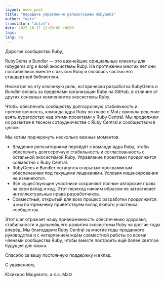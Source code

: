 ```yaml
---
layout: news_post
title: "Передача управления репозиторием RubyGems"
author: "matz"
translator: "ablzh":
date: 2025-10-17 12:00:00 +0000
tags:
lang: ru
---
```


Дорогое сообщество Ruby,

RubyGems и Bundler — это важнейшие официальные клиенты для rubygems.org и всей экосистемы Ruby. На протяжении многих лет они поставлялись вместе с языком Ruby и являлись частью его стандартной библиотеки.

Несмотря на эту ключевую роль, исторически разработка RubyGems и Bundler велась за пределами организации Ruby на GitHub, в отличие от других основных компонентов экосистемы Ruby.

Чтобы обеспечить сообществу долгосрочную стабильность и преемственность, команда ядра Ruby во главе с Matz приняла решение взять кураторство над этими проектами у Ruby Central. Мы продолжим их развитие в тесном сотрудничестве с Ruby Central и сообществом в целом.

Мы хотим подчеркнуть несколько важных моментов:

* Владение репозиториями перейдёт к команде ядра Ruby, чтобы обеспечить долгосрочную стабильность и согласованность с остальной экосистемой Ruby. Управление проектами продолжится совместно с Ruby Central.
* RubyGems и Bundler останутся открытым программным обеспечением под текущими лицензиями. Условия лицензирования не изменяются.
* Все существующие участники сохраняют полные авторские права на свои вклад и код. Этот переход никоим образом не затрагивает интеллектуальные права разработчиков.
* Совместный, открытый для всех процесс разработки продолжится, и мы по-прежнему приветствуем вклад любого участника сообщества.

Этот шаг отражает нашу приверженность обеспечению здоровья, стабильности и дальнейшего развития экосистемы Ruby на долгие годы вперёд. Мы благодарим Ruby Central за многие годы преданного руководства и с нетерпением ждём совместной работы со всеми членами сообщества Ruby, чтобы вместе построить ещё более светлое будущее для языка.

Спасибо за вашу постоянную поддержку и вклад.

С уважением,

Юкихиро Мацумото, a.k.a. Matz
